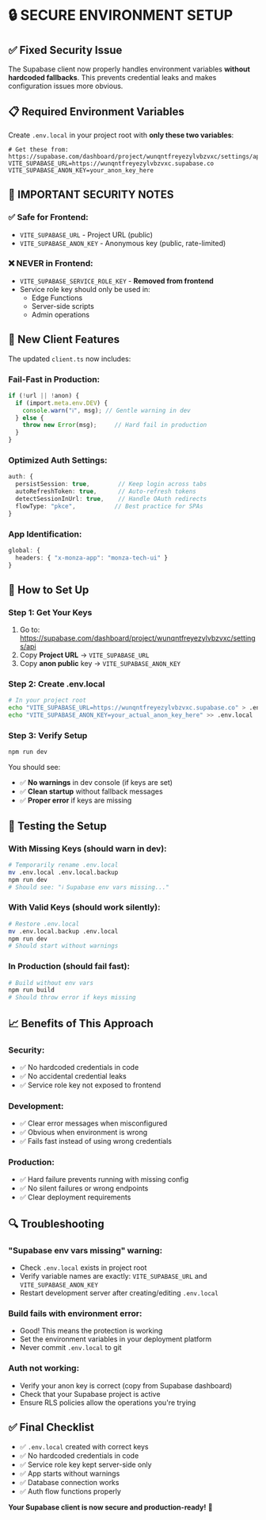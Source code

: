 # 🔒 SECURE ENVIRONMENT SETUP

## ✅ **Fixed Security Issue**

The Supabase client now properly handles environment variables **without hardcoded fallbacks**. This prevents credential leaks and makes configuration issues more obvious.

## 📋 **Required Environment Variables**

Create `.env.local` in your project root with **only these two variables**:

```env
# Get these from: https://supabase.com/dashboard/project/wunqntfreyezylvbzvxc/settings/api
VITE_SUPABASE_URL=https://wunqntfreyezylvbzvxc.supabase.co
VITE_SUPABASE_ANON_KEY=your_anon_key_here
```

## 🚨 **IMPORTANT SECURITY NOTES**

### ✅ **Safe for Frontend:**
- `VITE_SUPABASE_URL` - Project URL (public)
- `VITE_SUPABASE_ANON_KEY` - Anonymous key (public, rate-limited)

### ❌ **NEVER in Frontend:**
- `VITE_SUPABASE_SERVICE_ROLE_KEY` - **Removed from frontend**
- Service role key should only be used in:
  - Edge Functions
  - Server-side scripts
  - Admin operations

## 🔧 **New Client Features**

The updated `client.ts` now includes:

### **Fail-Fast in Production:**
```typescript
if (!url || !anon) {
  if (import.meta.env.DEV) {
    console.warn("ℹ️", msg); // Gentle warning in dev
  } else {
    throw new Error(msg);     // Hard fail in production
  }
}
```

### **Optimized Auth Settings:**
```typescript
auth: {
  persistSession: true,        // Keep login across tabs
  autoRefreshToken: true,      // Auto-refresh tokens
  detectSessionInUrl: true,    // Handle OAuth redirects
  flowType: "pkce",           // Best practice for SPAs
}
```

### **App Identification:**
```typescript
global: {
  headers: { "x-monza-app": "monza-tech-ui" }
}
```

## 🎯 **How to Set Up**

### **Step 1: Get Your Keys**
1. Go to: https://supabase.com/dashboard/project/wunqntfreyezylvbzvxc/settings/api
2. Copy **Project URL** → `VITE_SUPABASE_URL`
3. Copy **anon public** key → `VITE_SUPABASE_ANON_KEY`

### **Step 2: Create .env.local**
```bash
# In your project root
echo "VITE_SUPABASE_URL=https://wunqntfreyezylvbzvxc.supabase.co" > .env.local
echo "VITE_SUPABASE_ANON_KEY=your_actual_anon_key_here" >> .env.local
```

### **Step 3: Verify Setup**
```bash
npm run dev
```

You should see:
- ✅ **No warnings** in dev console (if keys are set)
- ✅ **Clean startup** without fallback messages
- ✅ **Proper error** if keys are missing

## 🧪 **Testing the Setup**

### **With Missing Keys (should warn in dev):**
```bash
# Temporarily rename .env.local
mv .env.local .env.local.backup
npm run dev
# Should see: "ℹ️ Supabase env vars missing..."
```

### **With Valid Keys (should work silently):**
```bash
# Restore .env.local
mv .env.local.backup .env.local
npm run dev
# Should start without warnings
```

### **In Production (should fail fast):**
```bash
# Build without env vars
npm run build
# Should throw error if keys missing
```

## 📈 **Benefits of This Approach**

### **Security:**
- ✅ No hardcoded credentials in code
- ✅ No accidental credential leaks
- ✅ Service role key not exposed to frontend

### **Development:**
- ✅ Clear error messages when misconfigured
- ✅ Obvious when environment is wrong
- ✅ Fails fast instead of using wrong credentials

### **Production:**
- ✅ Hard failure prevents running with missing config
- ✅ No silent failures or wrong endpoints
- ✅ Clear deployment requirements

## 🔍 **Troubleshooting**

### **"Supabase env vars missing" warning:**
- Check `.env.local` exists in project root
- Verify variable names are exactly: `VITE_SUPABASE_URL` and `VITE_SUPABASE_ANON_KEY`
- Restart development server after creating/editing `.env.local`

### **Build fails with environment error:**
- Good! This means the protection is working
- Set the environment variables in your deployment platform
- Never commit `.env.local` to git

### **Auth not working:**
- Verify your anon key is correct (copy from Supabase dashboard)
- Check that your Supabase project is active
- Ensure RLS policies allow the operations you're trying

## ✅ **Final Checklist**

- ✅ `.env.local` created with correct keys
- ✅ No hardcoded credentials in code
- ✅ Service role key kept server-side only
- ✅ App starts without warnings
- ✅ Database connection works
- ✅ Auth flow functions properly

**Your Supabase client is now secure and production-ready!** 🚀
